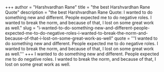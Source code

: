 +++
author = "Harshvardhan Rane"
title = "the best Harshvardhan Rane Quote"
description = "the best Harshvardhan Rane Quote: I wanted to do something new and different. People expected me to do negative roles. I wanted to break the norm, and because of that, I lost on some great work as well."
slug = "i-wanted-to-do-something-new-and-different-people-expected-me-to-do-negative-roles-i-wanted-to-break-the-norm-and-because-of-that-i-lost-on-some-great-work-as-well"
quote = '''I wanted to do something new and different. People expected me to do negative roles. I wanted to break the norm, and because of that, I lost on some great work as well.'''
+++
I wanted to do something new and different. People expected me to do negative roles. I wanted to break the norm, and because of that, I lost on some great work as well.
